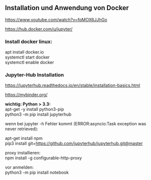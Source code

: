 ## Installation und Anwendung von Docker

https://www.youtube.com/watch?v=fqMOX6JJhGo

https://hub.docker.com/u/jupyter/   


### Install docker linux:       
apt install docker.io       
systemctl start docker    
systemctl enable docker      

### Jupyter-Hub Installation      


https://jupyterhub.readthedocs.io/en/stable/installation-basics.html    

https://mybinder.org/

**wichtig: Python > 3.3:**     
apt-get -y install python3-pip    
python3 -m pip install jupyterhub   

wenn bei jupyter -h Fehler kommt (ERROR:asyncio:Task exception was never retrieved):    

apt-get install npm   
pip3 install git+https://github.com/jupyterhub/jupyterhub.git@master    

proxy installieren:   
npm install -g configurable-http-proxy

vor anmelden:   
python3 -m pip install notebook   
